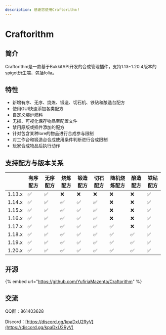 ```yaml
---
description: 感谢您使用Craftorithm！
---
```


# Craftorithm

## 简介

Craftorithm是一款基于BukkitAPI开发的合成管理插件，支持1.13\~1.20.4版本的spigot衍生端，包括folia。

## 特性

* 新增有序、无序、烧炼、锻造、切石机、铁砧和酿造台配方
* 使用GUI快速添加各类配方
* 自定义熔炉燃料
* 无损、可视化保存物品至配置文件
* 禁用原版或插件添加的配方
* 针对包含某种lore的物品进行合成参与限制
* 对工作台和锻造台合成使用条件判断进行合成限制
* 玩家合成物品后执行动作

## 支持配方与版本关系

<table data-view="cards" data-full-width="false"><thead><tr><th></th><th>有序配方</th><th>无序配方</th><th>烧炼配方</th><th>锻造配方</th><th>切石配方</th><th>随机烧炼配方</th><th>酿造配方</th><th>铁砧配方</th></tr></thead><tbody><tr><td>1.13.x</td><td>✅</td><td>✅</td><td>❌</td><td>❌</td><td>❌</td><td>❌</td><td>❌</td><td>✅</td></tr><tr><td>1.14.x</td><td>✅</td><td>✅</td><td>✅</td><td>✅</td><td>✅</td><td>❌</td><td>❌</td><td>✅</td></tr><tr><td>1.15.x</td><td>✅</td><td>✅</td><td>✅</td><td>✅</td><td>✅</td><td>❌</td><td>❌</td><td>✅</td></tr><tr><td>1.16.x</td><td>✅</td><td>✅</td><td>✅</td><td>✅</td><td>✅</td><td>❌</td><td>❌</td><td>✅</td></tr><tr><td>1.17.x</td><td>✅</td><td>✅</td><td>✅</td><td>✅</td><td>✅</td><td>✅</td><td>❌</td><td>✅</td></tr><tr><td>1.18.x</td><td>✅</td><td>✅</td><td>✅</td><td>✅</td><td>✅</td><td>✅</td><td>✅</td><td>✅</td></tr><tr><td>1.19.x</td><td>✅</td><td>✅</td><td>✅</td><td>✅</td><td>✅</td><td>✅</td><td>✅</td><td>✅</td></tr><tr><td>1.20.x</td><td>✅</td><td>✅</td><td>✅</td><td>✅</td><td>✅</td><td>✅</td><td>✅</td><td>✅</td></tr></tbody></table>

## 开源

{% embed url="https://github.com/YufiriaMazenta/Craftorithm" %}

## 交流

QQ群：861403628

Discord：[https://discord.gg/kpaDxU2RyV](https://discord.gg/kpaDxU2RyV)

